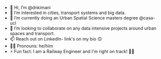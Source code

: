- 👋 Hi, I’m @dnkimani
- 👀 I’m interested in cities, transport systems and big data.
- 🌱 I’m currently doing an Urban Spatial Science masters degree @casa-ucl
- 💞️ I’m looking to collaborate on any data intensive projects around urban spaces and transport.
- 📫 Reach out on LinkedIn- link's on my bio 🙃
- 👨🏽 Pronouns: he/him
- ⚡ Fun fact: I am a Railway Engineer and I'm right on track! 🚂😄 

<!---
dnkimani/dnkimani is a ✨ special ✨ repository because its `README.md` (this file) appears on your GitHub profile.
You can click the Preview link to take a look at your changes.
--->

